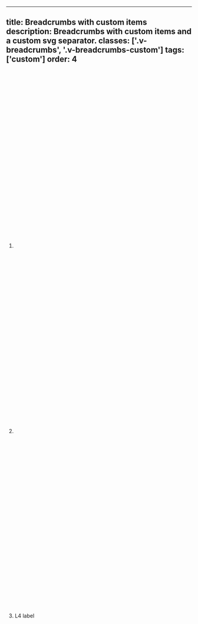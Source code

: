 <!--
 *              © 2025 Visa
 *
 * Licensed under the Apache License, Version 2.0 (the "License");
 * you may not use this file except in compliance with the License.
 * You may obtain a copy of the License at
 *
 *         http://www.apache.org/licenses/LICENSE-2.0
 *
 * Unless required by applicable law or agreed to in writing, software
 * distributed under the License is distributed on an "AS IS" BASIS,
 * WITHOUT WARRANTIES OR CONDITIONS OF ANY KIND, either express or implied.
 * See the License for the specific language governing permissions and
 * limitations under the License.
 *
 -->
---
title: Breadcrumbs with custom items
description: Breadcrumbs with custom items and a custom svg separator.
classes: ['.v-breadcrumbs', '.v-breadcrumbs-custom']
tags: ['custom']
order: 4
---

<nav aria-label="Breadcrumb" class="v-breadcrumbs v-breadcrumbs-custom">
  <ol>
    <li>
      <a aria-label="Project root folder" class="v-button v-button-icon v-button-tertiary v-button-subtle" href="./breadcrumbs">
        <svg aria-hidden="true" class="v-icon v-icon-generic v-icon-tiny" focusable="false" viewbox="0 0 16 16">
          <use href="#visa-folder-tiny">
          </use>
        </svg>
      </a>
      <svg aria-hidden="true" class="v-icon v-icon-generic v-icon-tiny" focusable="false" viewbox="0 0 16 16">
        <use href="#visa-chevron-right-tiny">
        </use>
      </svg>
    </li>
    <li>
      <svg aria-hidden="true" class="v-icon v-icon-visa v-icon-tiny" focusable="false" height="16" viewbox="0 0 16 16" width="16">
        <use href="#visa-option-horizontal-tiny">
        </use>
      </svg>
      <svg aria-hidden="true" class="v-icon v-icon-generic v-icon-tiny" focusable="false" viewbox="0 0 16 16">
        <use href="#visa-chevron-right-tiny">
        </use>
      </svg>
    </li>
    <li>
      <span aria-current="page">
        L4 label
      </span>
    </li>
  </ol>
</nav>
